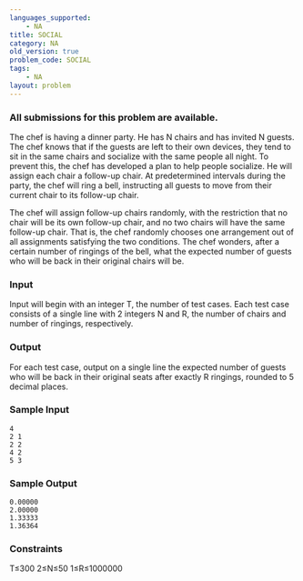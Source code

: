 ```yaml
---
languages_supported:
    - NA
title: SOCIAL
category: NA
old_version: true
problem_code: SOCIAL
tags:
    - NA
layout: problem
---
```

###  All submissions for this problem are available. 

The chef is having a dinner party. He has N chairs and has invited N guests. The chef knows that if the guests are left to their own devices, they tend to sit in the same chairs and socialize with the same people all night. To prevent this, the chef has developed a plan to help people socialize. He will assign each chair a follow-up chair. At predetermined intervals during the party, the chef will ring a bell, instructing all guests to move from their current chair to its follow-up chair.

The chef will assign follow-up chairs randomly, with the restriction that no chair will be its own follow-up chair, and no two chairs will have the same follow-up chair. That is, the chef randomly chooses one arrangement out of all assignments satisfying the two conditions. The chef wonders, after a certain number of ringings of the bell, what the expected number of guests who will be back in their original chairs will be.

### Input

Input will begin with an integer T, the number of test cases. Each test case consists of a single line with 2 integers N and R, the number of chairs and number of ringings, respectively.

### Output

For each test case, output on a single line the expected number of guests who will be back in their original seats after exactly R ringings, rounded to 5 decimal places.

### Sample Input

```
4
2 1
2 2
4 2
5 3

```
### Sample Output

```
0.00000
2.00000
1.33333
1.36364

```
### Constraints

T≤300
2≤N≤50
1≤R≤1000000